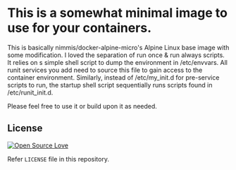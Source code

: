 # This is a somewhat minimal image to use for your containers.

This is basically nimmis/docker-alpine-micro's
Alpine Linux base image with some modification. I loved the separation of run once & run always scripts. It relies on s simple shell script to dump the environment in /etc/envvars. All runit services you add need to source this file to gain access to the container environment. Similarly, instead of /etc/my_init.d for pre-service scripts to run, the startup shell script sequentially runs scripts found in /etc/runit_init.d.

Please feel free to use it or build upon it as needed. 

## License

[![Open Source Love](https://badges.frapsoft.com/os/mit/mit.svg?v=102)](LICENSE)

Refer `LICENSE` file in this repository.
